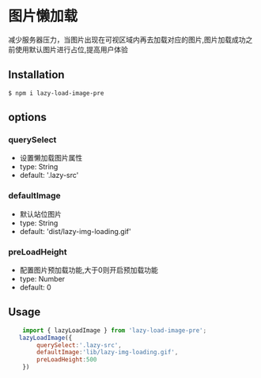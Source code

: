 # 图片懒加载
减少服务器压力，当图片出现在可视区域内再去加载对应的图片,图片加载成功之前使用默认图片进行占位,提高用户体验

## Installation

`$ npm i lazy-load-image-pre`

## options
### querySelect
* 设置懒加载图片属性 
* type: String
* default: '.lazy-src'
     
    
### defaultImage
* 默认站位图片
* type: String 
* default: 'dist/lazy-img-loading.gif'
    
### preLoadHeight  
* 配置图片预加载功能,大于0则开启预加载功能
* type: Number   
* default: 0
    
    
## Usage
```javascript
    import { lazyLoadImage } from 'lazy-load-image-pre';
   lazyLoadImage({
        querySelect:'.lazy-src',
        defaultImage:'lib/lazy-img-loading.gif',
        preLoadHeight:500
    })

```
